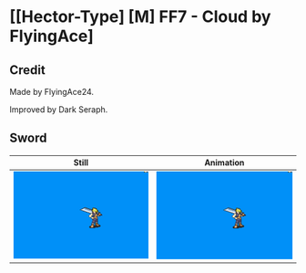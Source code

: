 # [\[Hector-Type\] \[M\] FF7 - Cloud by FlyingAce]

## Credit

Made by FlyingAce24.

Improved by Dark Seraph.

## Sword

| Still | Animation |
| :---: | :-------: |
| ![Sword still](./Sword_000.png) | ![Sword animation](./Sword.gif) |

